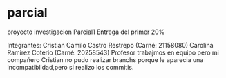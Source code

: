 # parcial
proyecto investigacion
Parcial1
Entrega del primer 20%

Integrantes: Cristian Camilo Castro Restrepo (Carné: 21158080) Carolina Ramirez Coterio (Carné: 20258543)
Profesor trabajmos en equipo pero mi compañero Cristian no pudo realizar branchs porque le aparecia una incompatiblidad,pero si realizo los commitis.
